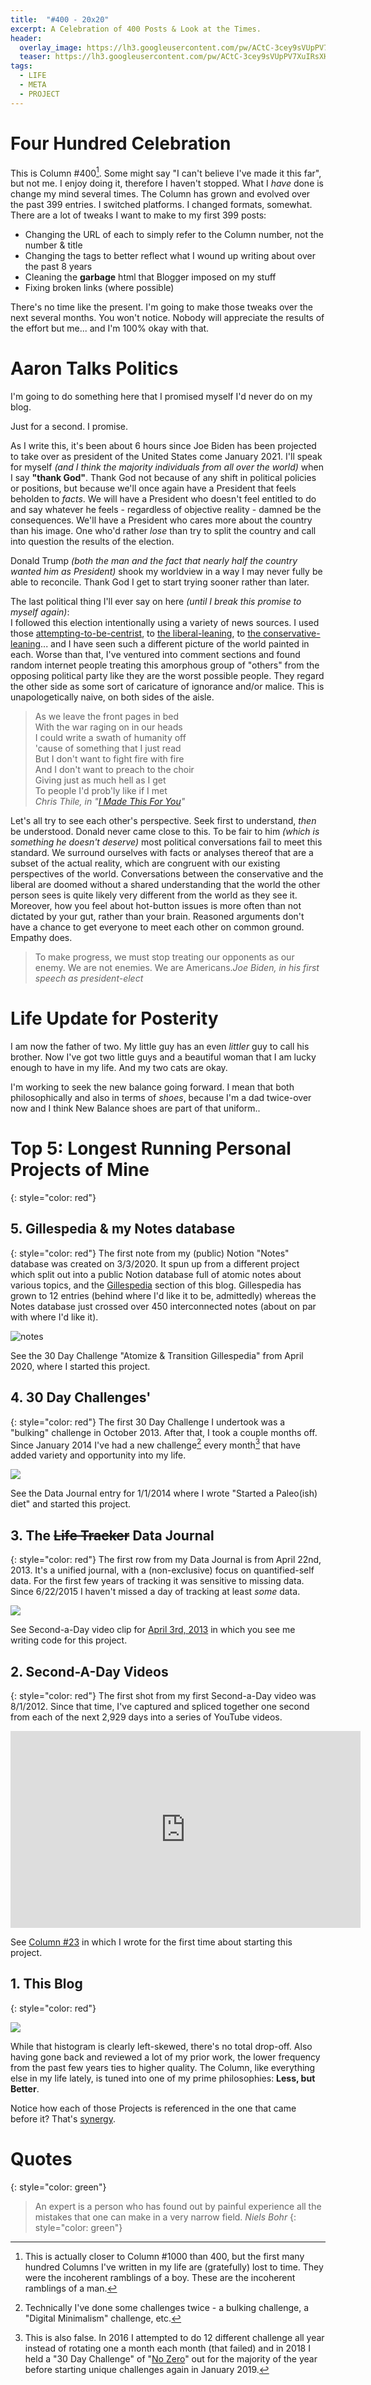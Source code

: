 ```yaml
---
title:  "#400 - 20x20"
excerpt: A Celebration of 400 Posts & Look at the Times.
header:
  overlay_image: https://lh3.googleusercontent.com/pw/ACtC-3cey9sVUpPV7XuIRsXHksw0SiY_Kk5v2i9jle7mtgaZtB7S6GY781sDPYrHKRvifgmBLfTMjAz_sjPIEi4Bi3MDiRZg8dQZ7G5gIaHVFNnz2rszwiPGmkX0tdhVo4IC6tSIpwEUdcKI0Aayy3la7NKc1w=w900
  teaser: https://lh3.googleusercontent.com/pw/ACtC-3cey9sVUpPV7XuIRsXHksw0SiY_Kk5v2i9jle7mtgaZtB7S6GY781sDPYrHKRvifgmBLfTMjAz_sjPIEi4Bi3MDiRZg8dQZ7G5gIaHVFNnz2rszwiPGmkX0tdhVo4IC6tSIpwEUdcKI0Aayy3la7NKc1w=w350
tags:
  - LIFE
  - META
  - PROJECT
---
```


# Four Hundred Celebration

This is Column #400[^1]. Some might say "I can't believe I've made it this far", but not me. I enjoy doing it, therefore I haven't stopped. What I *have* done is change my mind several times. The Column has grown and evolved over the past 399 entries. I switched platforms. I changed formats, somewhat. There are a lot of tweaks I want to make to my first 399 posts:

- Changing the URL of each to simply refer to the Column number, not the number & title
- Changing the tags to better reflect what I wound up writing about over the past 8 years
- Cleaning the **garbage** html that Blogger imposed on my stuff
- Fixing broken links (where possible)

There's no time like the present. I'm going to make those tweaks over the next several months. You won't notice. Nobody will appreciate the results of the effort but me... and I'm 100% okay with that. 

# Aaron Talks Politics

I'm going to do something here that I promised myself I'd never do on my blog.

Just for a second. I promise.

As I write this, it's been about 6 hours since Joe Biden has been projected to take over as president of the United States come January 2021. I'll speak for myself *(and I think the majority individuals from all over the world)* when I say **"thank God"**. Thank God not because of any shift in political policies or positions, but because we'll once again have a President that feels beholden to *facts*. We will have a President who doesn't feel entitled to do and say whatever he feels - regardless of objective reality - damned be the consequences. We'll have a President who cares more about the country than his image. One who'd rather *lose* than try to split the country and call into question the results of the election.

Donald Trump *(both the man and the fact that nearly half the country wanted him as President)* shook my worldview in a way I may never fully be able to reconcile. Thank God I get to start trying sooner rather than later.

The last political thing I'll ever say on here *(until I break this promise to myself again)*:   
I followed this election intentionally using a variety of news sources. I used those [attempting-to-be-centrist](https://apnews.com/), to [the liberal-leaning](https://www.msnbc.com/), to [the conservative-leaning](https://www.foxnews.com/)... and I have seen such a different picture of the world painted in each. Worse than that, I've ventured into comment sections and found random internet people treating this amorphous group of "others" from the opposing political party like they are the worst possible people. They regard the other side as some sort of caricature of ignorance and/or malice. This is unapologetically naive, on both sides of the aisle. 

> As we leave the front pages in bed  
> With the war raging on in our heads  
> I could write a swath of humanity off  
> 'cause of something that I just read  
> But I don't want to fight fire with fire  
> And I don't want to preach to the choir  
> Giving just as much hell as I get  
> To people I'd prob'ly like if I met  
> <cite>Chris Thile, in "[I Made This For You](https://genius.com/Chris-thile-i-made-this-for-you-lyrics)"</cite>

Let's all try to see each other's perspective. Seek first to understand, *then* be understood. Donald never came close to this. To be fair to him *(which is something he doesn't deserve)* most political conversations fail to meet this standard. We surround ourselves with facts or analyses thereof that are a subset of the actual reality, which are congruent with our existing perspectives of the world. Conversations between the conservative and the liberal are doomed without a shared understanding that the world the other person sees is quite likely very different from the world as they see it. Moreover, how you feel about hot-button issues is more often than not dictated by your gut, rather than your brain. Reasoned arguments don't have a chance to get everyone to meet each other on common ground. Empathy does.

> To make progress, we must stop treating our opponents as our enemy. We are not enemies. We are Americans.<cite>Joe Biden, in his first speech as president-elect</cite>

# Life Update for Posterity

I am now the father of two. My little guy has an even *littler* guy to call his brother. Now I've got two little guys and a beautiful woman that I am lucky enough to have in my life. And my two cats are okay.

I'm working to seek the new balance going forward. I mean that both philosophically and also in terms of *shoes*, because I'm a dad twice-over now and I think New Balance shoes are part of that uniform..

# Top 5: Longest Running Personal Projects of Mine
{: style="color: red"}
## 5. Gillespedia & my Notes database
{: style="color: red"}
The first note from my (public) Notion "Notes" database was created on 3/3/2020. It spun up from a different project which split out into a public Notion database full of atomic notes about various topics, and the [Gillespedia](https://aarongilly.com/gillespedia) section of this blog. Gillespedia has grown to 12 entries (behind where I'd like it to be, admittedly) whereas the Notes database just crossed over 450 interconnected notes (about on par with where I'd like it).

![notes](https://lh3.googleusercontent.com/pw/ACtC-3dEuF32JjkYFbSHqXBHr7illNNsum5ROiIfC783iQelHNiuuGBGVNvxKJgBjrxgznRTXK-BEJZkGF0U-2p0pstflS0R3CxNx5quZTFYI-gpntXZfnlK6GDK9RsdmUdXTZs27gybgVSXKzcAmJVs6pLnvQ=w950-h466-no?authuser=0)

See the 30 Day Challenge "Atomize & Transition Gillespedia" from April 2020, where I started this project.

## 4. 30 Day Challenges'
{: style="color: red"}
The first 30 Day Challenge I undertook was a "bulking" challenge in October 2013. After that, I took a couple months off. Since January 2014 I've had a new challenge[^2] every month[^3] that have added variety and opportunity into my life.

![](https://lh3.googleusercontent.com/pw/ACtC-3dcqJY0bLzKioYlyVkJljo37QxYPAqQcjPaWUfxAr6ydMYU3jgAdjdkmitXTIEc_lAa9Iybyaj_XOWCT8yO8XazGwRJ62lpHma2l1LPxgboI2v2mvKqKpBFIpibgGkW3625zP6rhQcZKA-tSxU210yA7g=w998-h328-no?authuser=0)

See the Data Journal entry for 1/1/2014 where I wrote "Started a Paleo(ish) diet" and started this project.
## 3. The ~~Life Tracker~~ Data Journal
{: style="color: red"}
The first row from my Data Journal is from April 22nd, 2013. It's a unified journal, with a (non-exclusive) focus on quantified-self data. For the first few years of tracking it was sensitive to missing data. Since 6/22/2015 I haven't missed a day of tracking at least *some* data. 

![](https://lh3.googleusercontent.com/pw/ACtC-3edsVn9DL6J_RYshsqwGy4nwljTRWpb8kHeGiXESh1ejmCQoBFywBEV6xsOPnwhC7lViZKtO9B8cJmRTqoJxpADrOXhUha7IpcHup23xo2yqzNF40bwobRDPXDZNaHO-XqrVfwC14uhV11acVicKz-15Q=w882-h553-no?authuser=0)

See Second-a-Day video clip for [April 3rd, 2013]([https://youtu.be/8_AwZQKjplc](https://youtu.be/8_AwZQKjplc)?t=310) in which you see me writing code for this project.
## 2. Second-A-Day Videos
{: style="color: red"}
The first shot from my first Second-a-Day video was 8/1/2012. Since that time, I've captured and spliced together one second from each of the next 2,929 days into a series of YouTube videos.

<iframe width="560" height="315" src="https://www.youtube.com/embed/videoseries?list=PLmlnPk8L9dSJM8HcSDsRFcjrVAGOUfPuw" frameborder="0" allow="accelerometer; autoplay; clipboard-write; encrypted-media; gyroscope; picture-in-picture" allowfullscreen></iframe>

See [Column #23](https://aarongilly.com/23) in which I wrote for the first time about starting this project.
## 1. This Blog
{: style="color: red"}

![](https://lh3.googleusercontent.com/pw/ACtC-3eWvilzVI6Ah3k5UiJQbbjKdIbi2NnlVnFBAs91oM8NrkW-yES963ABXbFb6STqr_Hx-OaMJztWNuQEWsTPaRNXraS3tJwGnPuFpMshSky0HDgU8_w1DZC-s3wlQp8VbSbETL9PjM3ED58B2cKDFM6rTQ=w859-h484-no?authuser=0)

While that histogram is clearly left-skewed, there's no total drop-off. Also having gone back and reviewed a lot of my prior work, the lower frequency from the past few years ties to higher quality. The Column, like everything else in my life lately, is tuned into one of my prime philosophies: **Less, but Better**.  

Notice how each of those Projects is referenced in the one that came before it? That's [synergy]([https://www.notion.so/Synergize-4bf628f94eef4fa4939ce4730c38eb20](https://www.notion.so/Synergize-4bf628f94eef4fa4939ce4730c38eb20)).

# Quotes
{: style="color: green"}
> An expert is a person who has found out by painful experience all the mistakes that one can make in a very narrow field. <cite>Niels Bohr</cite>
{: style="color: green"}

[^1]: This is actually closer to Column #1000 than 400, but the first many hundred Columns I've written in my life are (gratefully) lost to time. They were the incoherent ramblings of a boy. These are the incoherent ramblings of a man.

[^2]: Technically I've done some challenges twice - a bulking challenge, a "Digital Minimalism" challenge, etc. 

[^3]: This is also false. In 2016 I attempted to do 12 different challenge all year instead of rotating one a month each month (that failed) and in 2018 I held a "30 Day Challenge" of "[No Zero]([https://www.google.com/url?sa=t&rct=j&q=&esrc=s&source=web&cd=&ved=2ahUKEwiw-tKh0MjsAhVNZc0KHRQBAmoQFjAAegQIAhAC&url=https%3A%2F%2Fwww.reddit.com%2Fr%2Fgetdisciplined%2Fcomments%2F1q96b5%2Fi_just_dont_care_about_myself%2Fcdah4af%2F&usg=AOvVaw34kr1z45KNWoqXDfsZGz5Z](https://www.google.com/url?sa=t&rct=j&q=&esrc=s&source=web&cd=&ved=2ahUKEwiw-tKh0MjsAhVNZc0KHRQBAmoQFjAAegQIAhAC&url=https%3A%2F%2Fwww.reddit.com%2Fr%2Fgetdisciplined%2Fcomments%2F1q96b5%2Fi_just_dont_care_about_myself%2Fcdah4af%2F&usg=AOvVaw34kr1z45KNWoqXDfsZGz5Z))" out for the majority of the year before starting unique challenges again in January 2019.